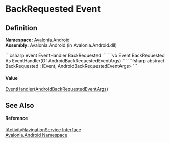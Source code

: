 # BackRequested Event




## Definition
**Namespace:** <a href="N_Avalonia_Android">Avalonia.Android</a>  
**Assembly:** Avalonia.Android (in Avalonia.Android.dll)

<Tabs groupId="api-code-preview">
<TabItem value="csharp" label="C#">
```csharp
event EventHandler<AndroidBackRequestedEventArgs> BackRequested
```
</TabItem>
<TabItem value="vb" label="VB">
```vb
Event BackRequested As EventHandler(Of AndroidBackRequestedEventArgs)
```
</TabItem>
<TabItem value="fsharp" label="F#">
```fsharp
abstract BackRequested : IEvent<EventHandler<AndroidBackRequestedEventArgs>,
    AndroidBackRequestedEventArgs>
```
</TabItem>
</Tabs>



#### Value
<a href="https://learn.microsoft.com/dotnet/api/system.eventhandler-1" target="_blank" rel="noopener noreferrer">EventHandler</a>(<a href="T_Avalonia_Android_AndroidBackRequestedEventArgs">AndroidBackRequestedEventArgs</a>)

## See Also


#### Reference
<a href="T_Avalonia_Android_IActivityNavigationService">IActivityNavigationService Interface</a>  
<a href="N_Avalonia_Android">Avalonia.Android Namespace</a>  

